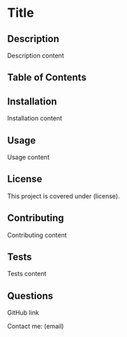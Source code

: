 # Title

## Description

Description content

## Table of Contents

## Installation

Installation content

## Usage

Usage content

## License

This project is covered under (license).

## Contributing

Contributing content

## Tests

Tests content

## Questions

GitHub link

Contact me: (email)
